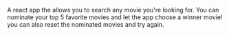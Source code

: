 A react app the allows you to search any movie you're looking for. 
You can nominate your top 5 favorite movies and let the app choose a winner movie!
you can also reset the nominated movies and try again.

